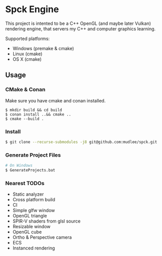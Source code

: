# Spck Engine

This project is intented to be a C++ OpenGL (and maybe later Vulkan) rendering engine,
that servers my C++ and computer graphics learning.

Supported platforms:
 - Windows (premake & cmake)
 - Linux (cmake)
 - OS X (cmake)

## Usage

### CMake & Conan

Make sure you have cmake and conan installed.

```
$ mkdir build && cd build
$ conan install ..&& cmake ..
$ cmake --build .
```

### Install


```bash
$ git clone --recurse-submodules -j8 git@github.com:mudlee/spck.git
```

### Generate Project Files

```bash
# On Windows
$ GenerateProjects.bat
```

### Nearest TODOs

- Static analyzer
- Cross platform build
- CI
- Simple glfw window
- OpenGL triangle
- SPIR-V shaders from glsl source
- Resizable window
- OpenGL cube
- Ortho & Perspective camera
- ECS
- Instanced rendering
